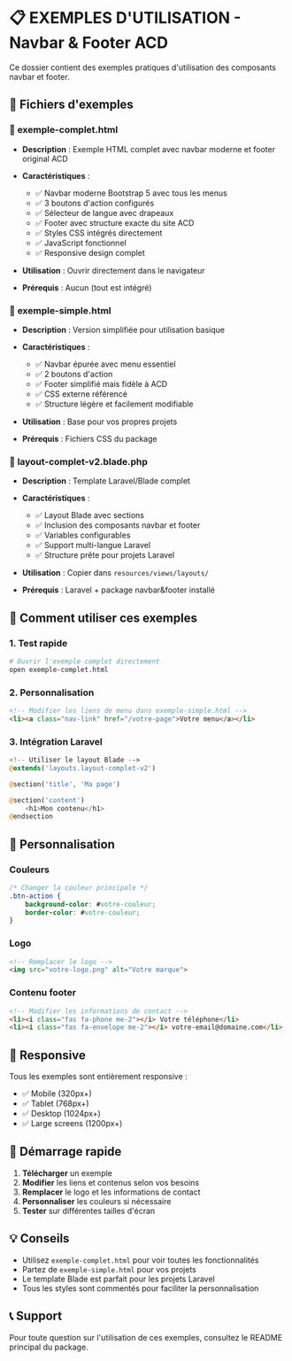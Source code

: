 # 📋 EXEMPLES D'UTILISATION - Navbar & Footer ACD

Ce dossier contient des exemples pratiques d'utilisation des composants navbar et footer.

## 📁 **Fichiers d'exemples**

### 🚀 **exemple-complet.html**
- **Description** : Exemple HTML complet avec navbar moderne et footer original ACD
- **Caractéristiques** :
  - ✅ Navbar moderne Bootstrap 5 avec tous les menus
  - ✅ 3 boutons d'action configurés
  - ✅ Sélecteur de langue avec drapeaux
  - ✅ Footer avec structure exacte du site ACD
  - ✅ Styles CSS intégrés directement
  - ✅ JavaScript fonctionnel
  - ✅ Responsive design complet

- **Utilisation** : Ouvrir directement dans le navigateur
- **Prérequis** : Aucun (tout est intégré)

### 🎯 **exemple-simple.html**
- **Description** : Version simplifiée pour utilisation basique
- **Caractéristiques** :
  - ✅ Navbar épurée avec menu essentiel
  - ✅ 2 boutons d'action
  - ✅ Footer simplifié mais fidèle à ACD
  - ✅ CSS externe référencé
  - ✅ Structure légère et facilement modifiable

- **Utilisation** : Base pour vos propres projets
- **Prérequis** : Fichiers CSS du package

### 📝 **layout-complet-v2.blade.php**
- **Description** : Template Laravel/Blade complet
- **Caractéristiques** :
  - ✅ Layout Blade avec sections
  - ✅ Inclusion des composants navbar et footer
  - ✅ Variables configurables
  - ✅ Support multi-langue Laravel
  - ✅ Structure prête pour projets Laravel

- **Utilisation** : Copier dans `resources/views/layouts/`
- **Prérequis** : Laravel + package navbar&footer installé

## 🔧 **Comment utiliser ces exemples**

### 1. **Test rapide**
```bash
# Ouvrir l'exemple complet directement
open exemple-complet.html
```

### 2. **Personnalisation**
```html
<!-- Modifier les liens de menu dans exemple-simple.html -->
<li><a class="nav-link" href="/votre-page">Votre menu</a></li>
```

### 3. **Intégration Laravel**
```php
<!-- Utiliser le layout Blade -->
@extends('layouts.layout-complet-v2')

@section('title', 'Ma page')

@section('content')
    <h1>Mon contenu</h1>
@endsection
```

## 🎨 **Personnalisation**

### **Couleurs**
```css
/* Changer la couleur principale */
.btn-action {
    background-color: #votre-couleur;
    border-color: #votre-couleur;
}
```

### **Logo**
```html
<!-- Remplacer le logo -->
<img src="votre-logo.png" alt="Votre marque">
```

### **Contenu footer**
```html
<!-- Modifier les informations de contact -->
<li><i class="fas fa-phone me-2"></i> Votre téléphone</li>
<li><i class="fas fa-envelope me-2"></i> votre-email@domaine.com</li>
```

## 📱 **Responsive**

Tous les exemples sont entièrement responsive :
- ✅ Mobile (320px+)
- ✅ Tablet (768px+)  
- ✅ Desktop (1024px+)
- ✅ Large screens (1200px+)

## 🚀 **Démarrage rapide**

1. **Télécharger** un exemple
2. **Modifier** les liens et contenus selon vos besoins
3. **Remplacer** le logo et les informations de contact
4. **Personnaliser** les couleurs si nécessaire
5. **Tester** sur différentes tailles d'écran

## 💡 **Conseils**

- Utilisez `exemple-complet.html` pour voir toutes les fonctionnalités
- Partez de `exemple-simple.html` pour vos projets
- Le template Blade est parfait pour les projets Laravel
- Tous les styles sont commentés pour faciliter la personnalisation

## 📞 **Support**

Pour toute question sur l'utilisation de ces exemples, consultez le README principal du package.
